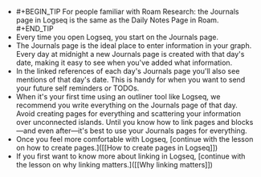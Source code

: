 - #+BEGIN_TIP
  For people familiar with Roam Research: the Journals page in Logseq is the same as the Daily Notes Page in Roam.
  #+END_TIP
- Every time you open Logseq, you start on the Journals page.
- The Journals page is the ideal place to enter information in your graph. Every day at midnight a new Journals page is created with that day's date, making it easy to see when you've added what information.
- In the linked references of each day's Journals page you'll also see mentions of that day's date. This is handy for when you want to send your future self reminders or TODOs.
- When it's your first time using an outliner tool like Logseq, we recommend you write everything on the Journals page of that day. Avoid creating pages for everything and scattering your information over unconnected islands. Until you know how to link pages and blocks—and even after—it's best to use your Journals pages for everything.
- Once you feel more comfortable with Logseq, [continue with the lesson on how to create pages.]([[How to create pages in Logseq]])
- If you first want to know more about linking in Logseq, [continue with the lesson on why linking matters.]([[Why linking matters]])
